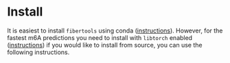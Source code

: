 # Install

It is easiest to install `fibertools` using conda ([instructions](install/conda.md)). However, for the fastest m6A predictions you need to install with `libtorch` enabled ([instructions](install/libtorch.md)) if you would like to install from source, you can use the following instructions.